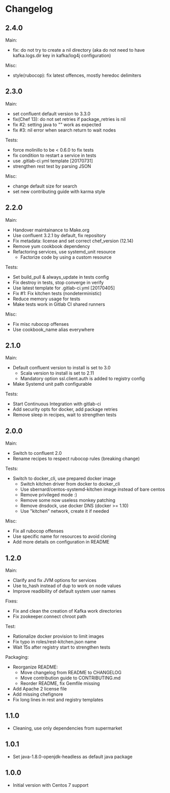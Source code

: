 Changelog
=========

2.4.0
-----

Main:

- fix: do not try to create a nil directory (aka do not need to have
  kafka.logs.dir key in kafka/log4j configuration)

Misc:

- style(rubocop): fix latest offences, mostly heredoc delimiters

2.3.0
-----

Main:

- set confluent default version to 3.3.0
- fix(Chef 13): do not set retries if package\_retries is nil
- fix #2: setting java to "" work as expected
- fix #3: nil error when search return to wait nodes

Tests:

- force molinillo to be < 0.6.0 to fix tests
- fix condition to restart a service in tests
- use .gitlab-ci.yml template [20170731]
- strengthen rest test by parsing JSON

Misc:

- change default size for search
- set new contributing guide with karma style

2.2.0
-----

Main:

- Handover maintainance to Make.org
- Use confluent 3.2.1 by default, fix repository
- Fix metadata: license and set correct chef\_version (12.14)
- Remove yum cookbook dependency
- Refactoring services, use systemd\_unit resource
  + Factorize code by using a custom resource

Tests:

- Set build\_pull & always\_update in tests config
- Fix destroy in tests, stop converge in verify
- Use latest template for .gitlab-ci.yml [20170405]
- Fix #1: Fix kitchen tests (nondeterministic)
- Reduce memory usage for tests
- Make tests work in Gitlab CI shared runners

Misc:

- Fix misc rubocop offenses
- Use cookbook\_name alias everywhere

2.1.0
-----

Main:

- Default confluent version to install is set to 3.0
  + Scala version to install is set to 2.11
  + Mandatory option ssl.client.auth is added to registry config
- Make Systemd unit path configurable

Tests:

- Start Continuous Integration with gitlab-ci
- Add security opts for docker, add package retries
- Remove sleep in recipes, wait to strengthen tests

2.0.0
-----

Main:

- Switch to confluent 2.0
- Rename recipes to respect rubocop rules (breaking change)

Tests:

- Switch to docker\_cli, use prepared docker image
  + Switch kitchen driver from docker to docker\_cli
  + Use sbernard/centos-systemd-kitchen image instead of bare centos
  + Remove privileged mode :)
  + Remove some now useless monkey patching
  + Remove dnsdock, use docker DNS (docker >= 1.10)
  + Use "kitchen" network, create it if needed

Misc:

- Fix all rubocop offenses
- Use specific name for resources to avoid cloning
- Add more details on configuration in README

1.2.0
-----

Main:

- Clarify and fix JVM options for services
- Use to\_hash instead of dup to work on node values
- Improve readibility of default system user names

Fixes:

- Fix and clean the creation of Kafka work directories
- Fix zookeeper.connect chroot path

Test:

- Rationalize docker provision to limit images
- Fix typo in roles/rest-kitchen.json name
- Wait 15s after registry start to strengthen tests

Packaging:

- Reorganize README:
  + Move changelog from README to CHANGELOG
  + Move contribution guide to CONTRIBUTING.md
  + Reorder README, fix Gemfile missing
- Add Apache 2 license file
- Add missing chefignore
- Fix long lines in rest and registry templates

1.1.0
-----

- Cleaning, use only dependencies from supermarket

1.0.1
-----

- Set java-1.8.0-openjdk-headless as default java package

1.0.0
-----

- Initial version with Centos 7 support
